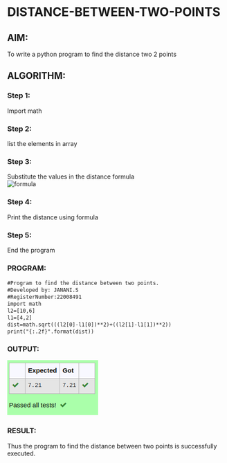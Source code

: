 # DISTANCE-BETWEEN-TWO-POINTS

## AIM:
To write a python program to find the distance two 2 points
## ALGORITHM:
### Step 1: 
Import math
### Step 2: 
list the elements in array
### Step 3: 
Substitute the values in the distance formula  
![formula](formula.JPG)


### Step 4: 
Print the distance using formula
### Step 5: 
End the program
### PROGRAM:
 ```
#Program to find the distance between two points.
#Developed by: JANANI.S
#RegisterNumber:22008491
import math
l2=[10,6]
l1=[4,2]
dist=math.sqrt(((l2[0]-l1[0])**2)+((l2[1]-l1[1])**2))
print("{:.2f}".format(dist))
```
### OUTPUT:
![output](exp03output.png)
### RESULT:
Thus the program to find the distance between two points is successfully executed.